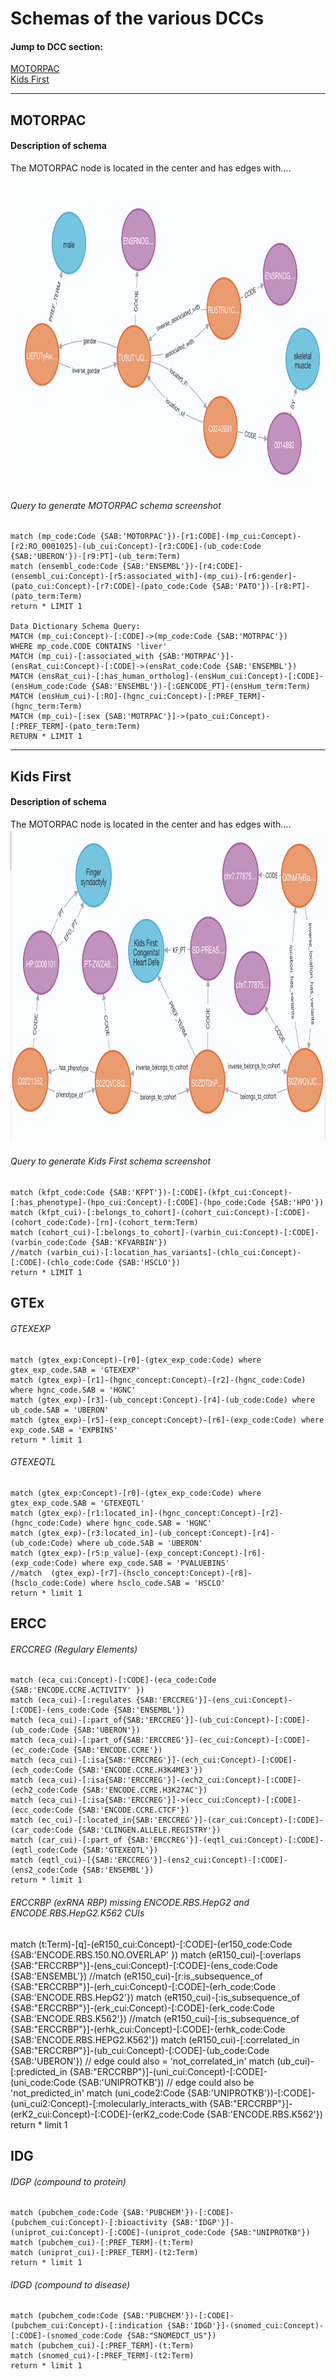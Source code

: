 

# Schemas of the various DCCs
#### Jump to DCC section:

[MOTORPAC](#motorpac)  
[Kids First](#kids-first)

----
## **MOTORPAC**
#### Description of schema
The MOTORPAC node is located in the center and has edges with....
<img src="https://github.com/TaylorResearchLab/CFDE_DataDistillery/blob/main/images/MOTORPAC_SCHEMA_2.png" width="900" height="500">

###### Query to generate MOTORPAC schema screenshot
```
match (mp_code:Code {SAB:'MOTORPAC'})-[r1:CODE]-(mp_cui:Concept)-[r2:RO_0001025]-(ub_cui:Concept)-[r3:CODE]-(ub_code:Code {SAB:'UBERON'})-[r9:PT]-(ub_term:Term) 
match (ensembl_code:Code {SAB:'ENSEMBL'})-[r4:CODE]-(ensembl_cui:Concept)-[r5:associated_with]-(mp_cui)-[r6:gender]-(pato_cui:Concept)-[r7:CODE]-(pato_code:Code {SAB:'PATO'})-[r8:PT]-(pato_term:Term) 
return * LIMIT 1

Data Dictionary Schema Query:
MATCH (mp_cui:Concept)-[:CODE]->(mp_code:Code {SAB:'MOTRPAC'}) 
WHERE mp_code.CODE CONTAINS 'liver'
MATCH (mp_cui)-[:associated_with {SAB:'MOTRPAC'}]-(ensRat_cui:Concept)-[:CODE]->(ensRat_code:Code {SAB:'ENSEMBL'})
MATCH (ensRat_cui)-[:has_human_ortholog]-(ensHum_cui:Concept)-[:CODE]-(ensHum_code:Code {SAB:'ENSEMBL'})-[:GENCODE_PT]-(ensHum_term:Term)
MATCH (ensHum_cui)-[:RO]-(hgnc_cui:Concept)-[:PREF_TERM]-(hgnc_term:Term)
MATCH (mp_cui)-[:sex {SAB:'MOTRPAC'}]->(pato_cui:Concept)-[:PREF_TERM]-(pato_term:Term)
RETURN * LIMIT 1
```
----

## **Kids First**
#### Description of schema
The MOTORPAC node is located in the center and has edges with....
<img src="https://github.com/TaylorResearchLab/CFDE_DataDistillery/blob/main/images/KF_SCHEMA.png" width="900" height="500">

###### Query to generate Kids First schema screenshot
```
match (kfpt_code:Code {SAB:'KFPT'})-[:CODE]-(kfpt_cui:Concept)-[:has_phenotype]-(hpo_cui:Concept)-[:CODE]-(hpo_code:Code {SAB:'HPO'}) 
match (kfpt_cui)-[:belongs_to_cohort]-(cohort_cui:Concept)-[:CODE]-(cohort_code:Code)-[rn]-(cohort_term:Term)
match (cohort_cui)-[:belongs_to_cohort]-(varbin_cui:Concept)-[:CODE]-(varbin_code:Code {SAB:'KFVARBIN'})
//match (varbin_cui)-[:location_has_variants]-(chlo_cui:Concept)-[:CODE]-(chlo_code:Code {SAB:'HSCLO'})
return * LIMIT 1
```

## GTEx
###### GTEXEXP
```
match (gtex_exp:Concept)-[r0]-(gtex_exp_code:Code) where gtex_exp_code.SAB = 'GTEXEXP' 
match (gtex_exp)-[r1]-(hgnc_concept:Concept)-[r2]-(hgnc_code:Code) where hgnc_code.SAB = 'HGNC'
match (gtex_exp)-[r3]-(ub_concept:Concept)-[r4]-(ub_code:Code) where ub_code.SAB = 'UBERON'
match (gtex_exp)-[r5]-(exp_concept:Concept)-[r6]-(exp_code:Code) where exp_code.SAB = 'EXPBINS' 
return * limit 1
```
###### GTEXEQTL
```
match (gtex_exp:Concept)-[r0]-(gtex_exp_code:Code) where gtex_exp_code.SAB = 'GTEXEQTL' 
match (gtex_exp)-[r1:located_in]-(hgnc_concept:Concept)-[r2]-(hgnc_code:Code) where hgnc_code.SAB = 'HGNC'
match (gtex_exp)-[r3:located_in]-(ub_concept:Concept)-[r4]-(ub_code:Code) where ub_code.SAB = 'UBERON'
match (gtex_exp)-[r5:p_value]-(exp_concept:Concept)-[r6]-(exp_code:Code) where exp_code.SAB = 'PVALUEBINS'  
//match  (gtex_exp)-[r7]-(hsclo_concept:Concept)-[r8]-(hsclo_code:Code) where hsclo_code.SAB = 'HSCLO'  
return * limit 1
```


## ERCC
###### ERCCREG (Regulary Elements)
```
match (eca_cui:Concept)-[:CODE]-(eca_code:Code {SAB:'ENCODE.CCRE.ACTIVITY' })
match (eca_cui)-[:regulates {SAB:'ERCCREG'}]-(ens_cui:Concept)-[:CODE]-(ens_code:Code {SAB:'ENSEMBL'}) 
match (eca_cui)-[:part_of{SAB:'ERCCREG'}]-(ub_cui:Concept)-[:CODE]-(ub_code:Code {SAB:'UBERON'}) 
match (eca_cui)-[:part_of{SAB:'ERCCREG'}]-(ec_cui:Concept)-[:CODE]-(ec_code:Code {SAB:'ENCODE.CCRE'}) 
match (eca_cui)-[:isa{SAB:'ERCCREG'}]-(ech_cui:Concept)-[:CODE]-(ech_code:Code {SAB:'ENCODE.CCRE.H3K4ME3'}) 
match (eca_cui)-[:isa{SAB:'ERCCREG'}]-(ech2_cui:Concept)-[:CODE]-(ech2_code:Code {SAB:'ENCODE.CCRE.H3K27AC'}) 
match (eca_cui)-[:isa{SAB:'ERCCREG'}]->(ecc_cui:Concept)-[:CODE]-(ecc_code:Code {SAB:'ENCODE.CCRE.CTCF'}) 
match (ec_cui)-[:located_in{SAB:'ERCCREG'}]-(car_cui:Concept)-[:CODE]-(car_code:Code {SAB:'CLINGEN.ALLELE.REGISTRY'}) 
match (car_cui)-[:part_of {SAB:'ERCCREG'}]-(eqtl_cui:Concept)-[:CODE]-(eqtl_code:Code {SAB:'GTEXEQTL'})
match (eqtl_cui)-[{SAB:'ERCCREG'}]-(ens2_cui:Concept)-[:CODE]-(ens2_code:Code {SAB:'ENSEMBL'})
return * limit 1
```

###### ERCCRBP (exRNA RBP)     missing ENCODE.RBS.HepG2 and ENCODE.RBS.HepG2.K562 CUIs
match (t:Term)-[q]-(eR150_cui:Concept)-[:CODE]-(er150_code:Code {SAB:'ENCODE.RBS.150.NO.OVERLAP' })
match (eR150_cui)-[:overlaps {SAB:"ERCCRBP"}]-(ens_cui:Concept)-[:CODE]-(ens_code:Code {SAB:'ENSEMBL'}) 
//match (eR150_cui)-[r:is_subsequence_of {SAB:"ERCCRBP"}]-(erh_cui:Concept)-[:CODE]-(erh_code:Code {SAB:'ENCODE.RBS.HepG2'}) 
match (eR150_cui)-[:is_subsequence_of {SAB:"ERCCRBP"}]-(erk_cui:Concept)-[:CODE]-(erk_code:Code {SAB:'ENCODE.RBS.K562'}) 
//match (eR150_cui)-[:is_subsequence_of {SAB:"ERCCRBP"}]-(erhk_cui:Concept)-[:CODE]-(erhk_code:Code {SAB:'ENCODE.RBS.HEPG2.K562'}) 
match (eR150_cui)-[:correlated_in {SAB:"ERCCRBP"}]-(ub_cui:Concept)-[:CODE]-(ub_code:Code {SAB:'UBERON'}) // edge could also = 'not_correlated_in'
match (ub_cui)-[:predicted_in {SAB:"ERCCRBP"}]-(uni_cui:Concept)-[:CODE]-(uni_code:Code {SAB:'UNIPROTKB'}) // edge could also be 'not_predicted_in'
match (uni_code2:Code {SAB:'UNIPROTKB'})-[:CODE]-(uni_cui2:Concept)-[:molecularly_interacts_with {SAB:"ERCCRBP"}]-(erK2_cui:Concept)-[:CODE]-(erK2_code:Code {SAB:'ENCODE.RBS.K562'})
return * limit 1



## IDG
###### IDGP (compound to protein)

```
match (pubchem_code:Code {SAB:'PUBCHEM'})-[:CODE]-(pubchem_cui:Concept)-[:bioactivity {SAB:'IDGP'}]-(uniprot_cui:Concept)-[:CODE]-(uniprot_code:Code {SAB:"UNIPROTKB"})
match (pubchem_cui)-[:PREF_TERM]-(t:Term)
match (uniprot_cui)-[:PREF_TERM]-(t2:Term)
return * limit 1
```

###### IDGD (compound to disease)

```
match (pubchem_code:Code {SAB:'PUBCHEM'})-[:CODE]-(pubchem_cui:Concept)-[:indication {SAB:'IDGD'}]-(snomed_cui:Concept)-[:CODE]-(snomed_code:Code {SAB:"SNOMEDCT_US"})
match (pubchem_cui)-[:PREF_TERM]-(t:Term)
match (snomed_cui)-[:PREF_TERM]-(t2:Term)
return * limit 1
```

##



